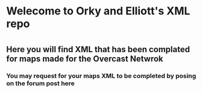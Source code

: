 <html>
<h1>Welecome to Orky and Elliott's XML repo<h1>
<h2>Here you will find XML that has been complated for maps made for the Overcast Netwrok</h2>

<h3>You may request for your maps XML to be completed by posing on the forum post here</h3>
</html>
